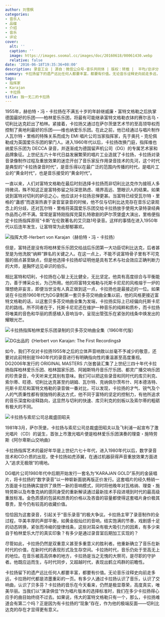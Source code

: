 ```yaml
---
author: 刘雪枫
categories:
- 音乐人
- 品碟
- 介绍
- 音乐
- 评论
cover:
  alt: ''
  caption: ''
  image: https://images.soomal.cc/images/doc/20160618/00061430.webp
  relative: false
date: '2016-06-18T19:35:36+08:00'
description: 录音工业 | 源自：微信公众号-音乐共同体 | 版权：转载 |  平均/总评分：09.67/58
summary: 卡拉扬留下的遗产远比任何人都要丰富，都要有价值。无论音乐诠释史向前走多远，卡拉扬时代都是浓墨重彩的一页。有多少人通过卡拉扬认识了音乐，认识了交响曲，认识了贝多芬？卡拉扬的音乐在今天看来，仍然是极显尊荣，高度真实，唯美华丽……
tags:
- 指挥家
- Karajan
- 卡拉扬
title: 独一无二的卡拉扬
---
```


1955年，赫伯特・冯・卡拉扬在不满五十岁的年龄继威廉・富特文格勒之后执掌德国最好的乐团――柏林爱乐乐团，将最有可能继承富特文格勒衣钵的赛尔吉乌・切利比达克赶出了柏林。紧接着，卡拉扬又通过在萨尔茨堡艺术节的至高领导权而控制了奥地利最好的乐团――维也纳爱乐乐团。在此之前，他已经通过与唱片制作人瓦尔特・里格的特殊关系而成为 EMI 唱片公司当家指挥家，先于奥托・克伦佩勒成为英国爱乐乐团的掌门人。进入1960年代以后，卡拉扬改换门庭，指挥维也纳爱乐乐团为 DECCA 录音，并逐渐成为德国留声机公司（DG）的专属艺术家和品牌象征。上世纪五六十年代日益发展繁荣的唱片工业造就了卡拉扬，卡拉扬对录音录像制作过程及重放效果的迷恋开创了音乐家反作用录音技术的先河，这个时代是典型的“卡拉扬录音时代”，是音乐得以在最广泛的范围内传播的时代，是唱片工业的“黄金时代”，也是音乐接受的“黄金时代”。

一直以来，人们对富特文格勒在最后时刻选择卡拉扬而非切利比达克作为接班人多持微词，殊不知这正是富特弥留之际深思熟虑、境界高远、慧眼识人的结果。如果说到富特对切利的妒忌之心，他应该对卡拉扬忌惮更甚。当富特已经受瓦尔特・里格的“蛊惑”而逐渐热衷于录音室录音的时候，他不仅与切利比达克存在音乐记录观念上的分歧，还对瓦尔特・里格将英国爱乐乐团交给卡拉扬放手使用大录特录经典作品而心怀不满。常常是富特刚指挥完莫扎特歌剧的萨尔茨堡盛大演出，里格便指定卡拉扬指挥原班“卡斯”在伦敦著名的艾贝路1号录音。这样的事情在进入1950年代以后连年发生，让富特常为此郁郁寡欢。

![指挥大师-Herbert von Karajan（赫伯特・冯・卡拉扬）](https://images.soomal.cc/images/doc/20160618/00061430.webp)





但是，富特还是没有将柏林爱乐乐团交给战后乐团第一大功臣切利比达克，后者甚至是为他洗脱“纳粹”罪名的关键之人。在这一点上，不能不说富特骨子里有不可克服的弱点甚至缺点，但是他选择卡拉扬却证明他是具有艺术与社会效应正确判断力的大师，是胸怀远见卓识的伯乐。

相比富特和切利，卡拉扬在心智上无比健全，无比坚定。他具有高度综合与平衡能力，善于博采众长，为己所用。他的将富特文格勒与托斯卡尼尼的风格熔于一炉的理想绝非妄言，即便当世没有人真正做到这一点，卡拉扬也是最接近的一位。如果说在卡拉扬1960年代为DG录制第一套贝多芬交响曲全集以前，他的风格更接近富特文格勒的话，以这套贝多芬交响曲全集为发端，卡拉扬实际上已经偏向托斯卡尼尼的路线。所不同者在于，托斯卡尼尼还在维护一种音乐的纯粹和质朴，而卡拉扬将唯美的音色和华丽的质感植入音响当中，呈现出管弦乐在紧张的线条中焕发出的耀眼光芒。

![卡拉扬指挥柏林爱乐乐团录制的贝多芬交响曲全集（1960年代版）](https://images.soomal.cc/images/doc/20151022/00055698.webp)





![DG出品的《Herbert von Karajan: The First Recordings》](https://images.soomal.cc/images/doc/20160618/00061428_01.webp)





如今，我们不仅对卡拉扬1955年之后的立体声音响致以丝毫不予减少的敬意，还要对此前特别是1940年代的录音进行有明确指向性的重温甚至高度重视。DG2006年发行的 ORIGINAL MASTERS 六张套装汇集了上世纪三四十年代卡拉扬指挥柏林爱乐乐团、柏林国家乐团、阿姆斯特丹音乐厅乐团、都灵广播交响乐团的珍贵录音，今天听来尤其别有意味。我们可以把这些录音和同时代的库贝利克、索尔蒂、旺德、切利比达克甚至约胡姆、瓦尔特、克纳佩尔茨布什、阿本德洛特、托斯卡尼尼和富特文格勒的录音做一番对比，可以发现，卡拉扬的才气、锐气及个人的气质秉性都有很独特的表达方式，他不同于富特的坚定的控制力，有他所追求的音乐深度和诠释路向，这显然与切利的快速、库贝利克的刻板以及索尔蒂的粗砺有极大的不同。

![卡拉扬与索尼公司总裁盛田昭夫](https://images.soomal.cc/images/doc/20160618/00061429_01.webp)

1981年3月，萨尔茨堡，卡拉扬与索尼公司总裁盛田昭夫以及飞利浦一起宣布了激光唱片（CD）的诞生，首张上市激光唱片便是柏林爱乐乐团演奏的理查・施特劳斯《阿尔卑斯山交响曲》



卡拉扬指挥艺术的最好年华是上世纪六七十年代，进入1980年代以后，数字录音技术和CD介质的出现，使卡拉扬如虎添翼，在通过机器获得声音重放效果方面进入“追求无极限”的境地。

DG唱片公司1980年代中后期开始发行一套名为“KARAJAN GOLD”系列的金装唱片，将卡拉扬的“数字录音”以一种崭新面貌再版正价发行。这套唱片的经久畅销一方面是卡拉扬确实提供了焕然一新的音响模式，同时将他晚年对瓦格纳、理查・施特劳斯以及布鲁克纳的感同身受的重新解读通过最新技术手段进境到时代的最高级重放标准。金色质感的包装和昂贵的价格以及吝啬的容量都使得这套唱片身价极其尊贵，至今仍有较高的收藏价值。

恰恰因为这套录音，引起关于“音乐录音”的极大争议。卡拉扬主宰了录音制作的全过程，华美丰厚的声部平衡，如黄金般灿烂的音响，结实饱满的节奏，戏剧感十足的动态转换，紧张而冷峻的旋律线条，这些对耳朵有极大吸引力的因素，有多少来自于柏林爱乐大厅的真实印象？有多少是通过录音室后期加工实现的？

尽管如此，卡拉扬仍然是双重意义甚至多重意义的胜利者。他重新确立了音乐在新时代的价值，在新时代的表现形式及生存空间。卡拉扬时代，音乐仍处于至高无上的地位。在音乐被高高供奉的地方，卡拉扬是当之无愧的大祭司，是尽职的守护者。他既应运而生，与时代同步，又超越时代，表现出鹤立鸡群的前瞻性。

卡拉扬留下的遗产远比任何人都要丰富，都要有价值。无论音乐诠释史向前走多远，卡拉扬时代都是浓墨重彩的一页。有多少人通过卡拉扬认识了音乐，认识了交响曲，认识了贝多芬？卡拉扬的音乐在今天看来，仍然是极显尊荣，高度真实，唯美华丽。当我们以“演录俱佳”作为唱片版本的选择标准时，我们在多少卡拉扬得心应手的曲目始终绕不过去。如果说，伟大的富特文格勒只有一个，那么，卡拉扬难道会有第二个吗？正是因为有卡拉扬的“现象”存在，作为他的极端反面――切利比达克的存在才显得更有意义。